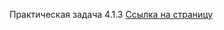 Практическая задача 4.1.3
<a href="https://asmtv1.github.io/Cata-3.1.4/services_software">Ссылка на страницу</a>
